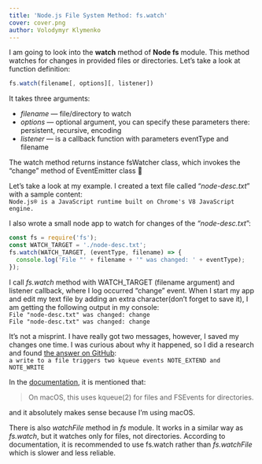 ```yaml
---
title: 'Node.js File System Method: fs.watch'
cover: cover.png
author: Volodymyr Klymenko
---
```


<re-img src="cover.png"></re-img>

I am going to look into the **watch** method of **Node fs** module. This method watches for changes in provided files or directories. Let’s take a look at function definition:

```js
fs.watch(filename[, options][, listener])
```

It takes three arguments:

- _filename_ — file/directory to watch
- _options_ — optional argument, you can specify these parameters there: persistent, recursive, encoding
- _listener_ — is a callback function with parameters eventType and filename

The watch method returns instance fsWatcher class, which invokes the “change” method of EventEmitter class 🤔

Let’s take a look at my example. I created a text file called “_node-desc.txt_” with a sample content:<br/>
`Node.js® is a JavaScript runtime built on Chrome's V8 JavaScript engine.`

I also wrote a small node app to watch for changes of the _“node-desc.txt_”:

```js
const fs = require('fs');
const WATCH_TARGET = './node-desc.txt';
fs.watch(WATCH_TARGET, (eventType, filename) => {
  console.log('File "' + filename + '" was changed: ' + eventType);
});
```

I call _fs.watch_ method with WATCH_TARGET (filename argument) and listener callback, where I log occurred “change” event. When I start my app and edit my text file by adding an extra character(don’t forget to save it), I am getting the following output in my console:<br/>
`File "node-desc.txt" was changed: change`<br/>
`File "node-desc.txt" was changed: change`

It’s not a misprint. I have really got two messages, however, I saved my changes one time. I was curious about why it happened, so I did a research and found <a href="https://github.com/nodejs/node-v0.x-archive/issues/2054#issuecomment-8686322" target="_blank" rel="noopener noreferrer">the answer on GitHub</a>:<br/>
`a write to a file triggers two kqueue events NOTE_EXTEND and NOTE_WRITE`

In the <a href="https://nodejs.org/api/fs.html#fs_availability" target="_blank" rel="noopener noreferrer">documentation</a>, it is mentioned that:

> On macOS, this uses kqueue(2) for files and FSEvents for directories.

and it absolutely makes sense because I’m using macOS.

There is also _watchFile_ method in _fs_ module. It works in a similar way as _fs.watch_, but it watches only for files, not directories. According to documentation, it is recommended to use fs.watch rather than _fs.watchFile_ which is slower and less reliable.
